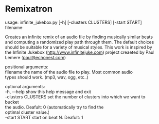 # Remixatron

usage: infinite_jukebox.py [-h] [-clusters CLUSTERS] [-start START] filename

Creates an infinite remix of an audio file by finding musically similar beats and computing a randomized play path through them. The default choices should be suitable for a variety of musical styles. This work is inspired by the Infinite Jukebox (http://www.infinitejuke.com) project creaeted by Paul Lemere (paul@echonest.com)  
  
positional arguments:  
  filename            the name of the audio file to play. Most common audio  
                      types should work. (mp3, wav, ogg, etc..)  
  
optional arguments:  
  -h, --help          show this help message and exit  
  -clusters CLUSTERS  set the number of clusters into which we want to bucket  
                      the audio. Deafult: 0 (automatically try to find the  
                      optimal cluster value.)  
  -start START        start on beat N. Deafult: 1  
  
